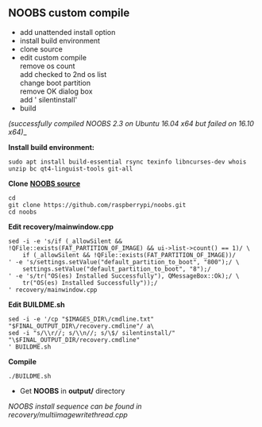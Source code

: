NOOBS custom compile
---

- add unattended install option
- install build environment
- clone source
- edit custom compile  
	remove os count  
	add checked to 2nd os list  
	change boot partition  
	remove OK dialog box  
	add ' silentinstall'
- build  

_(successfully compiled NOOBS 2.3 on Ubuntu 16.04 x64 but failed on 16.10 x64)__  

**Install build environment:**  
```
sudo apt install build-essential rsync texinfo libncurses-dev whois unzip bc qt4-linguist-tools git-all
```
**Clone** [**NOOBS source**](https://github.com/raspberrypi/noobs)
```
cd
git clone https://github.com/raspberrypi/noobs.git
cd noobs
```  
**Edit recovery/mainwindow.cpp**  
```
sed -i -e 's/if (_allowSilent && !QFile::exists(FAT_PARTITION_OF_IMAGE) && ui->list->count() == 1)/ \
	if (_allowSilent && !QFile::exists(FAT_PARTITION_OF_IMAGE))/
' -e 's/settings.setValue("default_partition_to_boot", "800");/ \
	settings.setValue("default_partition_to_boot", "8");/
' -e 's/tr("OS(es) Installed Successfully"), QMessageBox::Ok);/ \
	tr("OS(es) Installed Successfully"));/
' recovery/mainwindow.cpp 
```
**Edit BUILDME.sh**  
```
sed -i -e '/cp "$IMAGES_DIR\/cmdline.txt" "$FINAL_OUTPUT_DIR\/recovery.cmdline"/ a\
sed -i "s/\\r//; s/\\n//; s/\$/ silentinstall/" "\$FINAL_OUTPUT_DIR/recovery.cmdline"
' BUILDME.sh
```
**Compile**  
```
./BUILDME.sh
```
- Get **NOOBS** in **output/** directory  
  
    
_NOOBS install sequence can be found in recovery/multiimagewritethread.cpp_
